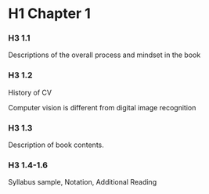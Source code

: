# H1 Chapter 1

### H3 1.1
Descriptions of the overall process and mindset in the book 

### H3 1.2 
History of CV

Computer vision is different from digital image recognition

### H3 1.3

Description of book contents.

### H3 1.4-1.6

Syllabus sample, Notation, Additional Reading

